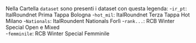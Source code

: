 Nella Cartella `dataset` sono presenti i dataset con questa legenda:
-`ir_pt`: ItalRoundnet Prima Tappa Bologna
-`hot_mil`: ItalRoundnet Terza Tappa Hot Milano
-`Nationals`: ItalRoundent Nationals Forlì
-`rank...`: RCB Winter Special Open e Mixed  
-`femminile`: RCB Winter Special Femminile


